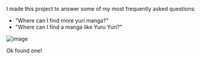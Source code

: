 I made this project to answer some of my most frequently asked questions: 
- "Where can I find more yuri manga?" 
- "Where can I find a manga like Yuru Yuri?"

![image](https://user-images.githubusercontent.com/83194022/218384983-3c029e30-95ca-4592-88bf-e94ec25db323.png)

Ok found one! 

